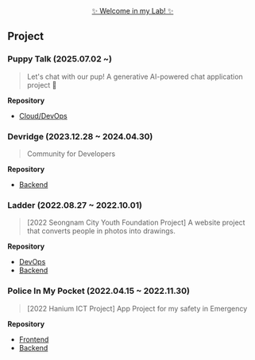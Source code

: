 <div align=center> <a href="https://github.com/ellie-playground">✨ Welcome in my Lab! ✨</a> </div>

## Project
### Puppy Talk (2025.07.02 ~)
> Let's chat with our pup! A generative AI-powered chat application project 🐾
>
**Repository**
* [Cloud/DevOps](https://github.com/puppy-talk/puppy-talk-server)
### Devridge (2023.12.28 ~ 2024.04.30)
> Community for Developers
>  
**Repository**
* [Backend](https://github.com/devridge-team-project/devridge-server)
### Ladder (2022.08.27 ~ 2022.10.01)
> [2022 Seongnam City Youth Foundation Project] A website project that converts people in photos into drawings.
>
**Repository**
* [DevOps](https://github.com/2022-SeongNam-Team-C/Ladder-docker)
* [Backend](https://github.com/2022-SeongNam-Team-C/Ladder-Backend)
### Police In My Pocket (2022.04.15 ~ 2022.11.30)
> [2022 Hanium ICT Project] App Project for my safety in Emergency
>
**Repository**
* [Frontend](https://github.com/hanium-project/Police-in-my-pocket-frontend)
* [Backend](https://github.com/hanium-project/Police-in-my-pocket-backend)

